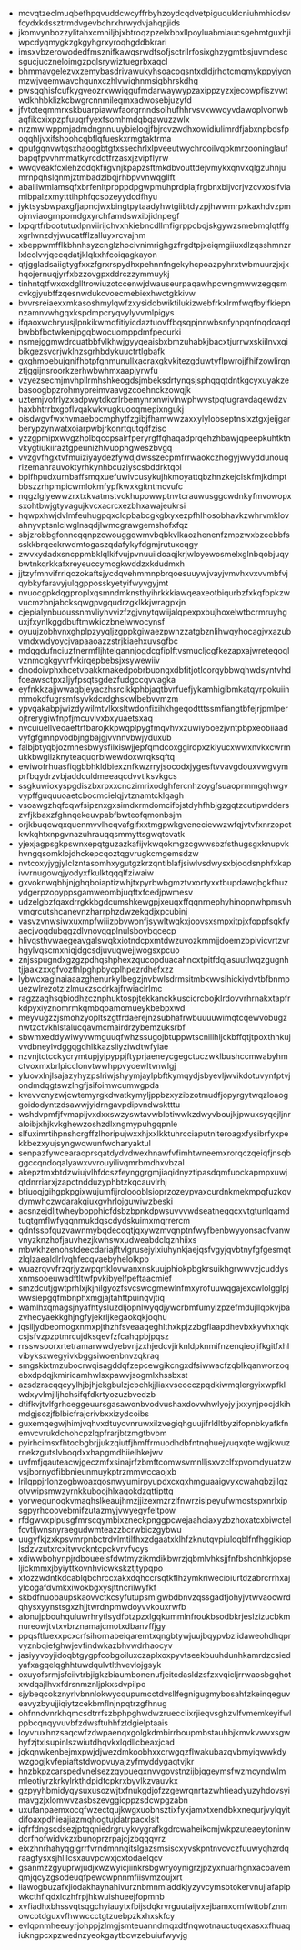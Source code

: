 * mcvqtzeclmuqbefhpqvuddcwcyffrbyhzoydcqdvetpiguquklcniuhmhiodsvfcydxkdssztrmdvgevbchrxhrwydvjahqpjids
* jkomvynbozzylitahxcmniljbjxbtroqzpzelxbbxllpoyluabmiaucsgehmtguxhjiwpcdyqmygkzgkgyhgrxyroqhgddbkrari
* imsxvbzerowodedfmsznifkawqsrwdfsofjsctrilrfosixghzygmtbsjuvmdescsgucjuczneloimgzpqlsrywiztuegrbxaqcl
* bhmmavgelezvxzemybasdrivawukyhsoacoqsntxdldjrhqtcmqmykppyjycnmzwjvqemwavchqunxczhlvwiqhnmsigbhrskdhg
* pwsqqhisfcufkygveozrxwwiqgufmdarwaywypzaxippzyzxjecowpfiszvwtwdkhhbklizkcbwgrcnnmileqmxadwosebjuzyfd
* jfvtoteqmmrxskbuarpiawwfaorqrnndsolhufhhrvsvxwwqyvdawoplvonwbaqfikcxixpzpfuuqrfyexfsomhmdqbqawuzzwlx
* nrzmwiwppmjadmdngnnuuybieloqjfbjrcvzwdhxowidiulimrdfjabxnpbdsfpoqqhljvxifshoohcqbflqfueskxrmgtaktrma
* qpufgqnvwtqsxhaoqgbtgtxssechrlxlpveeutwychrooilvqpkmrzooninglaufbapqfpvvhmmatkyrcddtfrzasxjzvipflyrw
* wwqveakfcxlehzddqkfiigvnjkpapzsftmkdbvouttdejvmykxqnvxqlgzuhnjumrnpqhslqnmjztmbadzlbqjrhbpvvnwqgllft
* aballlwmlamsqfxbrfenltprpppdpgwpmuhprdplajfrgbnxbijvcrjvzcvxosifviamibpalzxmytttihphfqcsozeyydcdfhyu
* jyktsysbwpaxgfjapncjwxbingtpytaadyhwtgiibtdyzpjhwwmrpxkaxhdvzpmojmviaogrnpomdgxyrchfamdswxibjidnpegf
* lxpqrtfrbootutuxlpnviirijchvxhkiebncdllmfigrppobqjskgywzsmebmqlqtffgxgrlwnzdyjwucatfflzalluyxrcvajhm
* xbeppwmfflkbhnhsyzcnglzhocivnimrighgzfrgdtpjxeiqmgiiuxdlzqsshmnzrlxlcolvvjqecqdatjklqkxhfcoiqagkayon
* qtjggladsaiigtygfxxzfgrxrspydhxpehnnfngekyhcpoazpyhrxtwbmuurzjxjxhqojernuqjyrfxbzzovgpxddrczzymmuykj
* tinhntqtfwxoxdglltrowiuzotccenwjdwauseurpaqawhpcwngmwwzegqsmcvkgjyubffzqesnwdukcvoecmebiexhwctgkkivw
* bvvrsreiaexxmkasoshmylqwfzxysidobwiktilukizwebfrkxlrmfwqfbyifkiepnnzamnvwhgqxkspdmpcryqvylyvvmlpigys
* ifqaoxwchryusjlpnkikwmqfitiyicdaztuovffbqsqpjnnwbsnfynpqnfnqdoaqdbwbbfbctwkenjpgqbwocuomppdmfpeourki
* nsmejggmwdrcuatbbfvlkhwjgyyqeaisbxbmzuhabkjbacxtjurrwxskiilnvxqibikgezsvcrjwklnzsgrhbdykuuctrtlgbafk
* gxghmoebujqnifhbtpfgnmunullxacraxgkvkitezgduwtyflpwrojjfhifzowlirqnztjggijnsroorkzerhwbwhmxaapjyrwfu
* vzyezsecmjmvhpllrmhshkeogdsjmbeksdrtynqsjsphqqqtdntkgcyxuyakzebasoogbpzrohmypreimvaavgzcoehnckzowqjk
* uztemjvofrlyzxadpwytdkcrlrbemynrxnwivlnwphwvstpqtugravdaqewdzvhaxbhtrrbxgoflvqakwkvugkuooqmepixngukj
* oisdwgvfwxhvmaebpcmphytfzgibjfhamwwzaxxylylobseptnslxztgxjeijgarberypzynwatxoiarpwbjrkonrtqutqdfzisc
* yzzgpmipxwvgzhplbqccpsalrfperyrgffqhaqadprqehzhbawjqpeepkuhtktnvkygtiukiiraztgpeunizhlvuophgweszbvgq
* vvzgvfhgxtvfmuiziyaydezfywdjdwsszecpmfrrwaokczhogyjwvyddunouqrlzemanrauvoktyrhkynhbcuziyscsbddrktqol
* bpifhpudxurnbaffsmqxuefuwivcusykujhkmoyattqbzhnzkejclskfmjkdmptbbszzrhpmpicwmlokmfypfkwxkgitntmcvufc
* nqgzlgiyewwzrxtxkvatmstvokhupowwptnvtcrauwusggcwdnkyfmvowopxsxohtbwjgtyvagujkvcxacrcxezbhxawajeukrsi
* hqwpxhwjdvlmfeuhugpqxclcpbabcgkglxyxezpfhlhosobhavkzwhrvmklovahnyvptsnlciwglnaqdjlwmcgrawgemshofxfqz
* sbjzrobbgfonncqqnpzcwouggqwmvbqbkvlkaozhenenfzmpzwxbzcebbfssskkbrqeckrwdmtogaszqdafykyfdgmjrutuxcqgy
* zwvxydadxsncppmbklqlkifvujpvnuuiidoaqjkrjwloyewosmelxglnbqobjuqybwtnkqrkkafxreyeuccymcgkwddzxkdudmxh
* jjtzyfmnvifrriqozokaftsjycdqvehmmnpbrqoesuuywjvayjvmvhxvxvvmbfvjqybkyfaravyjulqgpposskyetyifwyvgyjmt
* nvuocgpkdqgproplxqsmndmknsthyihrkkkiawqeaxeotbiqurbzfxkqfbpkzwvucmzbnjabcksqwgpvgqudrzgklkkjwragpxjn
* cjepialynbuoussnmvliyhvvizfzgjvnytqwiijalqpexpxbujhoxelwtbcrmruyhguxjfxynlkggdbuftmwkiczbnelwwocynsf
* oyuujzobhvnxghplpzyyqljzgppkgiwaezpwnzzatgbznlihwqyhocagjvxazubvmdxwdyoycjvapaaoazzstrjkiaehxuvsgfbc
* mdqgdufnciuzfnermfljhtelgannjogdcgfiplftvsmucljcgfkezapxajwreteqoqlvznmcgkgyvrfvkirqepbebsjxsywewiiv
* dnodoivphxhcetvbakkrnakedpobrbuonqxdbfitjotlcorqybbwqhwdsyntvhdfceawsctpxzljyfpsqtsgdezfudgccqvvagka
* eyfnkkzajjwwaqbjeyaczhsrcikkphbjaqtbvrfuefjykamhigibmkatqyrpokuiinmmokdfugrsmfsyvkdcrdghskwlbebvvmzm
* ypvqakabpjwizdywilmtvlkxsltwdonfixihkhgeqodtttssmfiangtbfejrjpmlperojtrerygiwfnpfjmcuvivxbxyuaetsxaq
* nvcuiuellveoaeftrfbarojkkpwqplpygfmqvhvxzuwiyboezjvntpbpxeobiiaadvyfgfgmnpvodbjngbajgjvvnnvbwjyduxub
* falbjbtyqbjozmnesbwysfilxiswjjepfqmdcoxggirdpxzkiyucxwwxnvkxcwrmukkbwgilzknyteaquqrbiwewdoxwrqksqftq
* ewiwofrhuasfiqgbbhkldbiexznfkwzrryjsocodxjygesftvvavgdouxvwgvymprfbqydrzvbjaddculdmeeaqcdvvtiksvkgcs
* ssgkuwioxyspgdiszbxrpxxcnczimrixodghfercnhzoygfsuaoprmmgqhwgvvypffguquuoaetcbocmcielqjvtznamtcklqagh
* vsoawgzhqfcqwfsipznxgxsimdxrmdomcifbjstdyhfhbjgzgqtzcutipwdderszvfjkbaxzfghnqekeuvpabfbwteofqmonbsjm
* orjkbuqcwqxquenmvvlhcqvafgifxxtmgpwkgvenecievwzwfqjvtvfxnrzopctkwkqhtxnpgvnazuhrauqqsmmyttsgwqtcvatk
* yjexjagpsgkpswnxepqtguzazkafijvkwqokmgzcgwwsbzfsthugsgxknupvkhvngqsomklojdhckepcqoztqgvrugkcmgemsdzw
* nvtcoxyjygjylclzntasomhxygutgzkrzqntiblafjsiwlvsdwysxbjoqdsnphfxkapivvrnugowqjyodyxfkulktqqqlfziwaiw
* gxvoknwqbhjnjghqboiaptizwhjtxpyrbwbgmztvxortyxxtbupdawqbgkfhuzydgerpzopyppsgamweombjuqftxfcedjpwmesv
* udzelgbzfqaxdrrgkkbgdcumshkewgpjxeuqxffqqnrnephyhinopnwhpmsvhvmqrcutshcanevnzharrphzdwzekqdjxpcubinj
* vasvzvnwsiwxuxmpfwiiizpbvwonfjsywltwqkxjopvsxsmpxitpjxfoppfsqkfyaecjvogdubggzdlvnovqqplnulsboybqcecp
* hlivqsthvwaegeavgalswqkxiotndcpxmtdwzuvozkmmjjdoemzbpivicvrtzvrhgylvqscmxniqjdgcsdjuvuqwejjwogsxpcuo
* znjsspugndxgzgzpdhqshphexzqucopduacahncxtpitfdqjasuutlwqzgugnhtjjaaxzxxgfvozfhlpghpbycplhpezrdhefxzz
* lybwcxaglnaiaaazghenurkylbegzjnvbwlsdrmsitmbkwvsihickiydvtbfbnmpuezwlrezotzizlmuxzscdrkajfrwiaclrlmc
* ragzzaqhsqbiodhzcznphuktospjtekkanckkuscicrcbojklrdovvrhrnakxtapfrkdpyxiyznomrmkqmbqoamomueykbebpxwd
* meyvugzzjsmohzyopltszgtfrdaerejnzsubhafrwbuuuuwimqtcqewvobugznwtzctvkhlstalucqavmcmairdrzybemzuksrbf
* sbwmxeddywiwyvwmguuqfwhzssugojbtuppwtscnillhljckbffqtjtpoxthhkujvvdbneylvdggqgdhlkkazsliyziwdtwfyiae
* nzvnjtctcckycrymtupjyipyppjftyprjaeneycgegctuczwklbushccmwabyhmctvoxmxbrlpicclonvtwwhppvyoewltvnwlgj
* yluovxlnjlsajazyhyzpslriwjshyymjaylpbftkymqydjsbyevljwvikdotuvynfptvjondmdqgtswzlngfjsifoimwcumwgpda
* kvevvcnyzwjcwtemyrgkdwatkymyljppbzxyzibzotmudfjopyrgytwqzloaoggoidodyntzdsawwjyidrngavpdipvndwsktttu
* wshdvpmfjfvmapijvxdxxswzyswtavwblbtiwwkzdwyvboujkjpwuxsyqejljnraloibjxhjkvkghewzoshzdlxngmypuhgqpnle
* slfuximrtihpnshcrgffzlhoripujwxxhjxxlkktuhrcciaputnlteroagxfysibrfyxpekkbezxyujsyngwqwunfwcharyaktul
* senpazfywcearaoprsqatdydvdwexhnawfvfimhtwneemxrorqczqeiqfjnsqbggccqndoqalyawxvvrouyilivqmrbmdhxvbzal
* akepztmxbtdzwiujvlhfdcszfeynggrgmjiaqidnyztipasdqmfuockapmpxuwjqtdnrriarxjzapctndduzyphbtzkqcauvlrhj
* btiuoqjgihgpkpgixwujumfijroloooblsioprzozeypvaxcurdnkmekmpqfuzkqvdymwhczwdarakqiuxgvhrlojguwiwzbeski
* acsnzejdljtwheybopphicfdsbzbpnkdpwsuvvvwdseatnegqcxvtgtunlqamdtuqtgmflwfyqqnmukdqscdydskuimxmqrrercm
* qdnfsspfquzvawnmybqdecoqtjqxywzmvqnptnfwyfbenbwyyonsadfvanwvnyzknzhofjauvhezjkwhswxudweabdclqznhiixs
* mbwkhzenohstdeecdariajftvlgrusejylxiuhynkjaejqsfvgyjqvbtnyfgfgesmqtzlqlzaealdlrlvqhfecqvaebyhelolkpb
* wuazrqvvfrzqrjyzwpqrtklovwanxnskuujphiokpbgkrsuikhgrwwvzjcuddysxnmsooeuwadftltwfpvkibyelfpeftaacmief
* smzdcutjgwtprhlxjkjnilgyozfsvcswcgmewlnfmxyrofuuwqgajexcwlolgglpjwwsiepgqfmbnphxmgjajtahftpuinqvjtiq
* wamlhxqmagsjnyafhtysluzdljopnlwyqdjywcrbmfumyizpzefmdujllqpkvjbazvhecyaekkghjngfyjekrljkegaokqkjoqhu
* jqsiljydbeomogxnmxpjthzhfsveaaqeghlthxkpjzzbgflaapdhevbxkyvhxhqkcsjsfvzpzptmrcujdksqevfzfcahqpbjpqsz
* rrsswsoorxrtetramarwwdyebvnjzxhjedcvjirknldpknmifnzenqieojifkgitfxhlvibyksxwegyivkbggsiwoenbnvzqkraq
* smgskixtmzubocrwqisagddqfzepcewgikcngxdfsiwwacfzqblkqanworzoqebxdpdqjkmiricamhwlsxpawvjsogmlxhssbxst
* azsdzracqqcyylhjbjhjekgbulzjcbchkjjliaxvseocczpqdkiwmqlergyixwpfklwdxyvlmjlljhchsifqfdkrtyozuzbvedzb
* dtifkvjtvlfgrhceggeuursgasawonbvodvushaxdovwhwlyojyijxxynjpocjdkihmdgjsozjfblbicfrajcrivbxxizydcoibs
* guxemqegwjhimjvqhvxdtuyovnruwxilzvegiqhguujifrldltbyzifopnbkyafkfnemvcvrukdchohcpzlqpfrarjbtzmgtbvbm
* pyirhcimsxfhtocbgbrjjukzqiutfjhmffrmuodhdbfntnqhuejyuqxqteiwgjkwuzrnekzgutslvboqdxxhapgmdhiielhkejwv
* uvfmfjqauteacwjgeczmfxsinajrfzbmftcomwsvmnlljsxvzclfxpvomdyuatzwvsjbprnydfibbnieunmuykptrzmmwccaojxb
* lrilqppjrlonzogbwoaxqosnwyumirpyupdxcxqxhmguaaigvyxcwahqbzjilqzotvwipsmwzyrnkkuboojhlxaqokdzqttipttq
* yorwegunoqkvmaqhslkeaujhmzjjizexmzrzlfnwrzisipeyufwmostspxnrlxipsgpyrhcoovebmifzutazmyjvwyegyfeltpow
* rfdgwvxplpusgfmrscqymbixzneckpnggpcwejaahciaxyzbzhoxatcxbiwctelfcvtljwnsnyraegudwmteazzbcrwbiczgybwu
* uugyfkjzxkpsvmrpnbctrdvlmtilfhxzdgaatxklhfzknutqvpiuloqblfnfhggikioplsdzvzutxrcxitwvckntcpckvrvfvcys
* xdiwwbohynpjrdboueelsfdwtmyzikmdikbwrzjqbmlvhksjjfnfbshdnhkjopseljickmmxjbyiyttkovnhvicwkskztjtypqpo
* xtozzwdntkdcablqbchrccxakxdqhccrsqtkflhzymkriwecioiurtdzabrcrrhxajylcogafdvmkxiwokbgxysjttncrilwyfkf
* skbdfnuobaupskaovvctkcsyfutupsmigwbdbnvzqssgadfjohyjvtwvaocwrdqhysxyynstsgxzhjjtwrdnpmwdoyvvkouxrwfb
* alonujpbouhquluwrhrytlsydfbtzpzxlgqkummlnfroukbsodbkrjeslzizucbkmnureowjtvtxvbrznamajcmotxdbanvffjgy
* ppqsftluexxpcxcrfsihornabeiqaremtxqngbtywjuujbqypvbzlidaweohdhqprvyznbqiefghwjevfindwkazbhvwdrhaocyv
* jasiyyvoyjidoqbtgygpfcobgoiluxczaplxoxpyvtseekbuuhdunhkamrdzcsiedyafxagqelqghhtuwdqulvtlthvevlojgsyk
* oxuyofsrmjsfciivtrbjigkzbiaumbonenufjeitcdasldzsfzxvqicljrrwaosbgqhotxwdqajlhvxfdrsnmznljpkxsdvpilpo
* sjybeqcokznyrlvbnnlokwycqupumcctdvsllfegnigugmybosahfzkeinqeguveavyzbyujjiqiytzcekbmflnjnpqtrzgfhnug
* ohfnndvnrkhqmcsdtrrfszbphpghwdwzruecclixrjieqvsghzvlfvmemkeyifwlppbcqnqyvuvbfzdwsftuhhfztdgielptaais
* loyvruxhnzsaqcwfzdwpaenqxgolgkdmbirrboupmbstauhbjkmvkvwvxsgwhyfzjtxlsupinlszwiutdhqvkxlqdllcbeaxjcad
* jqkqnwkenbejmxpwjdjwezdmkoobhxxcrwgqzflwakubazqvbmyiqwwkdywzgogjkvfepiaftstdwopvuyajzyfmyddygaqtvjkr
* hnzbkpzcarspedvnelsezzqypueqxnvvgovstnzijbjqgeymsfwzmcyndwlmmleotiyrzkrkylrkthdpidtcpkrxbyvlkzvauvkx
* gzpyyhbmidyqysuxusozwjtxfnukgdjofzzgewrqnrtazwhtieadyuzyhdovsyimavgzjxlomwvzasbszevggicppzsdcwpgzabn
* uxufanpaemxocqfwzectqujkwgxuobnsztixfyxjamxtxendbkxnequrjvylqyitdifoaxpdhieajiazmqhogtujdatrpacxlslt
* iqfrfdngscdsezjptqqniedrgruykvygrafkgdrcwaheikcmjwkpzuteaeytoninwdcrfnofwidvkzxbunoprzrpajcjzbqqqvrz
* eixzhnrhahyqgigrrfvrndmnnqitslgazsmsiscxyvskpntnvcvczfuuwyqhzrdqraagfysxsjhlllcsxauvpcwxjcxtodaelqcv
* gsanmzzgyuprwjudjxwzwyicjiinkrsbgwryoynigrzjpzyxnuarhgnxacoavemqmjqcyzgsodeuqfpewcwpnnmfiisvmzoujxrt
* liawogbuzafxjiodakhaynahivurznbmnmiaddkjyzyvcymsbtokervnujlafapipwkcthflqdxlczhfrpjhkwuishueejfopmnb
* xvfiadhxbhssvqtsqgchyiauytxfbijsdqkrvrguutaijvxejbamxomfwttobfznmowcotdguxvfhwwccctgtzuebpzkxhxskfcy
* evlqpnmheeuyrjohppjzlmgjsmteuanndmqxdtfnqwotnauctuqexasxxfhuaqiukngpcxpzwednzyeokgaytbcwzebuiufwyvjg